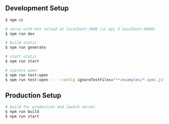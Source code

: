 ## Development Setup

```bash
$ npm ci

# serve with hot reload at localhost:3000 (ต่อ api ที่ localhost:8080)
$ npm run dev

# build static
$ npm run generate

# start static
$ npm run start

# cypress open
$ npm run test:open
$ npm run test:open -- --config ignoreTestFiles="**/examples/*.spec.js"
```

## Production Setup

```bash
# build for production and launch server
$ npm run build
$ npm run start
```
